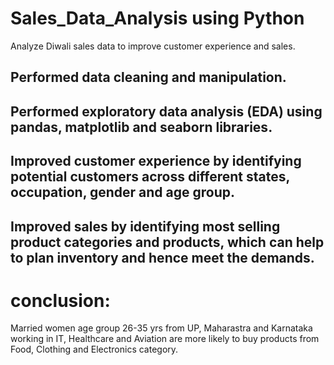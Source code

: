 # Sales_Data_Analysis using Python

Analyze Diwali sales data to improve customer experience and sales.

## Performed data cleaning and manipulation.

## Performed exploratory data analysis (EDA) using pandas, matplotlib and seaborn libraries.

## Improved customer experience by identifying potential customers across different states, occupation, gender and age group.

## Improved sales by identifying most selling product categories and products, which can help to plan inventory and hence meet the demands.

# conclusion:
Married women age group 26-35 yrs from UP,  Maharastra and Karnataka working in IT, Healthcare and Aviation are more likely to buy products from Food, Clothing and Electronics category.
